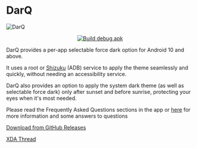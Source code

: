 # DarQ

![DarQ](https://i.imgur.com/PFfaGMrl.png)

<div class="Status-Badge">
  <center>
    
[![Build debug apk](https://github.com/mrx7014/DarQ/actions/workflows/android.yml/badge.svg)](https://github.com/mrx7014/DarQ/actions/workflows/android.yml)

  </center>
</div>
DarQ provides a per-app selectable force dark option for Android 10 and above. 

It uses a root or [Shizuku](https://shizuku.rikka.app/) (ADB) service to apply the theme seamlessly and quickly, without needing an accessibility service.

DarQ also provides an option to apply the system dark theme (as well as selectable force dark) only after sunset and before sunrise, protecting your eyes when it's most needed. 

Please read the Frequently Asked Questions sections in the app or [here](https://github.com/KieronQuinn/DarQ/blob/master/app/src/main/assets/faq.md) for more information and some answers to questions

[Download from GitHub Releases](https://github.com/KieronQuinn/DarQ/releases)

[XDA Thread](https://forum.xda-developers.com/t/app-root-adb-10-11-oct-darq-per-app-selectable-force-dark-option-for-android-10.3944356/)
